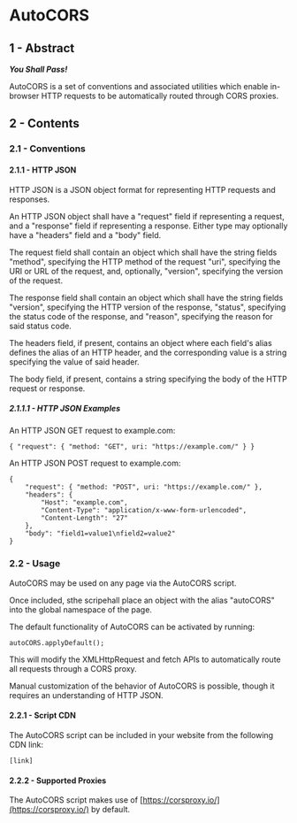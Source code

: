 # AutoCORS

## 1 - Abstract

***You Shall Pass!***

AutoCORS is a set of conventions and associated utilities which enable in-browser HTTP requests to
be automatically routed through CORS proxies.

## 2 - Contents

### 2.1 - Conventions

#### 2.1.1 - HTTP JSON

HTTP JSON is a JSON object format for representing HTTP requests and responses.

An HTTP JSON object shall have a "request" field if representing a request, and a "response" field
if representing a response. Either type may optionally have a "headers" field and a "body" field.

The request field shall contain an object which shall have the string fields "method", specifying
the HTTP method of the request "uri", specifying the URI or URL of the request, and, optionally,
"version", specifying the version of the request.

The response field shall contain an object which shall have the string fields "version", specifying
the HTTP version of the response, "status", specifying the status code of the response, and
"reason", specifying the reason for said status code.

The headers field, if present, contains an object where each field's alias defines the alias of an
HTTP header, and the corresponding value is a string specifying the value of said header.

The body field, if present, contains a string specifying the body of the HTTP request or response.

##### 2.1.1.1 - HTTP JSON Examples

An HTTP JSON GET request to example.com:

    { "request": { "method: "GET", uri: "https://example.com/" } }

An HTTP JSON POST request to example.com:

    {
    	"request": { "method: "POST", uri: "https://example.com/" },
    	"headers": {
    		"Host": "example.com",
    		"Content-Type": "application/x-www-form-urlencoded",
    		"Content-Length": "27"
    	},
    	"body": "field1=value1\nfield2=value2"
    }

### 2.2 - Usage

AutoCORS may be used on any page via the AutoCORS script.

Once included,  sthe scripehall place an object with the alias "autoCORS" into the global namespace
of the page.

The default functionality of AutoCORS can be activated by running:

    autoCORS.applyDefault();

This will modify the XMLHttpRequest and fetch APIs to automatically route all requests through a
CORS proxy.

Manual customization of the behavior of AutoCORS is possible, though it requires an understanding
of HTTP JSON.

#### 2.2.1 - Script CDN

The AutoCORS script can be included in your website from the following CDN link:

    [link]

#### 2.2.2 - Supported Proxies

The AutoCORS script makes use of [https://corsproxy.io/](https://corsproxy.io/) by default.